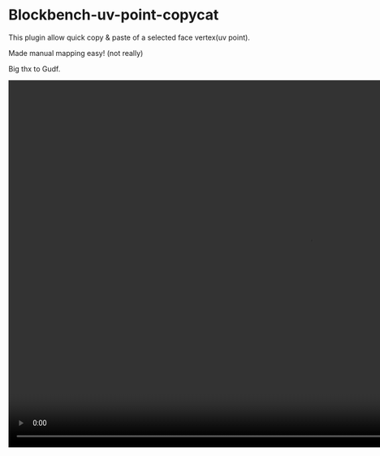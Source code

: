 # Blockbench-uv-point-copycat

This plugin allow quick copy & paste of a selected face vertex(uv point).

Made manual mapping easy! (not really)

Big thx to Gudf.

<video src="https://github.com/user-attachments/assets/5d464f0d-7402-46dc-848a-03e3cea4cdad" width="1184" height="724"></video>

